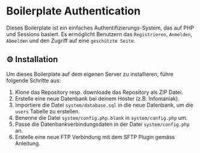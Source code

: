# Boilerplate Authentication

Dieses Boilerplate ist ein einfaches Authentifizierungs-System, das auf PHP und Sessions basiert. Es ermöglicht Benutzern das `Registrieren`, `Anmelden`, `Abmelden` und den Zugriff auf eine `geschützte Seite`.

## ⚙️ Installation

Um dieses Boilerplate auf dem eigenen Server zu installieren, führe folgende Schritte aus:

1. Klone das Repository resp. downloade das Repository als ZIP Datei.
2. Erstelle eine neue Datenbank bei deinem Hoster (z.B. Infomaniak).
3. Importiere die Datei `system/database.sql` in die neue Datenbank, um die `users` Tabelle zu erstellen.
4. Benenne die Datei `system/config.php.blank` in `system/config.php` um.
5. Passe die Datenbankverbindungsdaten in der Datei `system/config.php` an.
6. Erstelle eine neue FTP Verbindung mit dem SFTP Plugin gemäss Anleitung.
